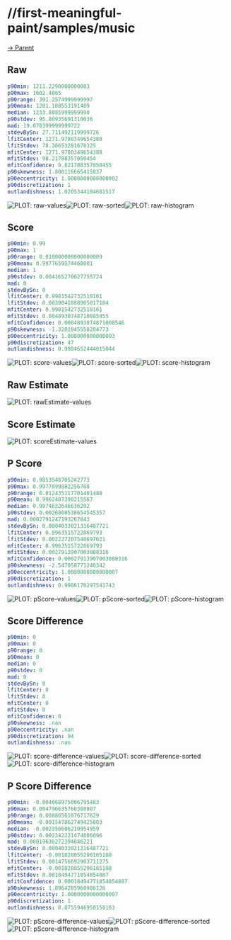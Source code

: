 
# //first-meaningful-paint/samples/music

[→ Parent](../..)


## Raw


```yaml
p90min: 1211.2290000000003
p90max: 1602.4865
p90range: 391.2574999999997
p90mean: 1281.188553191489
median: 1233.8885999999998
p90stdev: 95.80935691310036
mad: 19.070399999999722
stdevBySn: 27.711492119999726
lfitCenter: 1271.9780349654388
lfitStdev: 78.36653281678325
mfitCenter: 1271.9780349654388
mfitStdev: 98.21788357050454
mfitConfidence: 9.821788357050455
p90skewness: 1.800116665415837
p90eccentricity: 1.0000000000000002
p90discretization: 1
outlandishness: 1.0205344104681517

```

![PLOT: raw-values](./raw/values.svg)![PLOT: raw-sorted](./raw/sorted.svg)![PLOT: raw-histogram](./raw/histogram.svg)
## Score


```yaml
p90min: 0.99
p90max: 1
p90range: 0.010000000000000009
p90mean: 0.9977659574468081
median: 1
p90stdev: 0.004165270627755724
mad: 0
stdevBySn: 0
lfitCenter: 0.9981542732510161
lfitStdev: 0.0039041088905017104
mfitCenter: 0.9981542732510161
mfitStdev: 0.0048930748710085455
mfitConfidence: 0.0004893074871008546
p90skewness: -1.3281045550204773
p90eccentricity: 1.000000000000003
p90discretization: 47
outlandishness: 0.9984652444015044

```

![PLOT: score-values](./score/values.svg)![PLOT: score-sorted](./score/sorted.svg)![PLOT: score-histogram](./score/histogram.svg)
## Raw Estimate

![PLOT: rawEstimate-values](./rawEstimate/values.svg)
## Score Estimate

![PLOT: scoreEstimate-values](./scoreEstimate/values.svg)
## P Score


```yaml
p90min: 0.9853548705242773
p90max: 0.9977899882256788
p90range: 0.012435117701401488
p90mean: 0.9962407390215567
median: 0.9974632646636292
p90stdev: 0.0026800538654545357
mad: 0.0002791247193267843
stdevBySn: 0.0004033021316487721
lfitCenter: 0.9963515722869793
lfitStdev: 0.002227207540697621
mfitCenter: 0.9963515722869793
mfitStdev: 0.0027913907003008316
mfitConfidence: 0.00027913907003008316
p90skewness: -2.547058771246342
p90eccentricity: 1.0000000000000007
p90discretization: 1
outlandishness: 0.9986170297541743

```

![PLOT: pScore-values](./pScore/values.svg)![PLOT: pScore-sorted](./pScore/sorted.svg)![PLOT: pScore-histogram](./pScore/histogram.svg)
## Score Difference


```yaml
p90min: 0
p90max: 0
p90range: 0
p90mean: 0
median: 0
p90stdev: 0
mad: 0
stdevBySn: 0
lfitCenter: 0
lfitStdev: 0
mfitCenter: 0
mfitStdev: 0
mfitConfidence: 0
p90skewness: .nan
p90eccentricity: .nan
p90discretization: 94
outlandishness: .nan

```

![PLOT: score-difference-values](./score-difference/values.svg)![PLOT: score-difference-sorted](./score-difference/sorted.svg)![PLOT: score-difference-histogram](./score-difference/histogram.svg)
## P Score Difference


```yaml
p90min: -0.004068975006795483
p90max: 0.004796635760380807
p90range: 0.00886561076717629
p90mean: -0.001547862749425803
median: -0.002356606210954959
p90stdev: 0.002342221474806096
mad: 0.00019636272394846221
stdevBySn: 0.0004033021316487721
lfitCenter: -0.001828055296165188
lfitStdev: 0.0014756692903711275
mfitCenter: -0.001828055296165188
mfitStdev: 0.0018494771854854887
mfitConfidence: 0.00018494771854854887
p90skewness: 1.8964205960906126
p90eccentricity: 1.0000000000000007
p90discretization: 1
outlandishness: 0.8755946950150103

```

![PLOT: pScore-difference-values](./pScore-difference/values.svg)![PLOT: pScore-difference-sorted](./pScore-difference/sorted.svg)![PLOT: pScore-difference-histogram](./pScore-difference/histogram.svg)